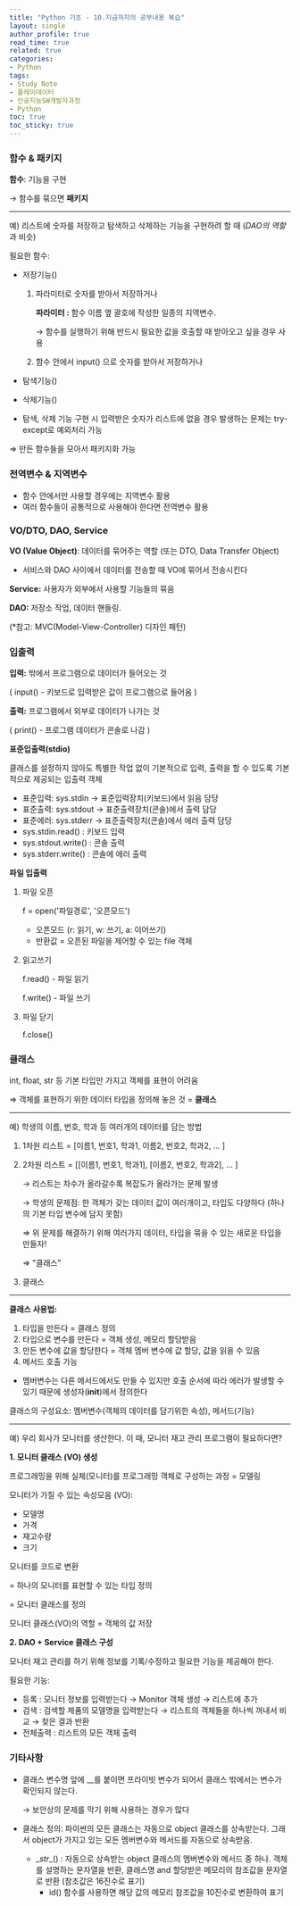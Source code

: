 ```yaml
---
title: "Python 기초 - 10.지금까지의 공부내용 복습"
layout: single
author_profile: true
read_time: true
related: true
categories:
- Python
tags:
- Study Note
- 플레이데이터
- 인공지능SW개발자과정
- Python
toc: true
toc_sticky: true
---
```


### 함수 & 패키지

**함수**: 기능을 구현

→ 함수를 묶으면 **패키지**

------

예) 리스트에 숫자를 저장하고  탐색하고 삭제하는 기능을 구현하려 할 때 (*DAO의 역할*과 비슷)

필요한 함수:

- 저장기능()

  1. 파라미터로 숫자를 받아서 저장하거나

     **파라미터 :** 함수 이름 옆 괄호에 작성한 일종의 지역변수.

     → 함수를 실행하기 위해 반드시 필요한 값을 호출할 때 받아오고 싶을 경우 사용

  2. 함수 안에서 input() 으로 숫자를 받아서 저장하거나

- 탐색기능()

- 삭제기능()

- 탐색, 삭제 기능 구현 시 입력받은 숫자가 리스트에 없을 경우 발생하는 문제는 try-except로 예외처리 가능

⇒ 만든 함수들을 모아서 패키지화 가능



### 전역변수 & 지역변수

- 함수 안에서만 사용할 경우에는 지역변수 활용
- 여러 함수들이 공통적으로 사용해야 한다면 전역변수 활용



### **VO/DTO, DAO, Service**

**VO (Value Object)**: 데이터를 묶어주는 역할 (또는 DTO, Data Transfer Object)

- 서비스와 DAO 사이에서 데이터를 전송할 때 VO에 묶어서 전송시킨다

**Service:** 사용자가 외부에서 사용할 기능들의 묶음

**DAO:** 저장소 작업, 데이터 핸들링.

(*참고: MVC(Model-View-Controller) 디자인 패턴)



### **입출력**

**입력:** 밖에서 프로그램으로 데이터가 들어오는 것

( input() - 키보드로 입력받은 값이 프로그램으로 들어옴 )

**출력:** 프로그램에서 외부로 데이터가 나가는 것

( print() - 프로그램 데이터가 콘솔로 나감 )

**표준입출력(stdio)**

클래스를 설정하지 않아도 특별한 작업 없이 기본적으로 입력, 출력을 할 수 있도록 기본적으로 제공되는 입출력 객체

- 표준입력: sys.stdin → 표준입력장치(키보드)에서 읽음 담당
- 표준출력: sys.stdout → 표준출력장치(콘솔)에서 출력 담당
- 표준에러: sys.stderr → 표준출력장치(콘솔)에서 에러 출력 담당
- sys.stdin.read() : 키보드 입력
- sys.stdout.write() : 콘솔 출력
- sys.stderr.write() : 콘솔에 에러 출력

**파일 입출력**

1. 파일 오픈

   f = open('파일경로', '오픈모드')

   - 오픈모드 (r: 읽기, w: 쓰기, a: 이어쓰기)
   - 반환값 = 오픈된 파일을 제어할 수 있는 file 객체

2. 읽고쓰기

   f.read() - 파일 읽기

   f.write() - 파일 쓰기

3. 파일 닫기

   f.close()



### **클래스**

int, float, str 등 기본 타입만 가지고 객체를 표현이 어려움

⇒ 객체를 표현하기 위한 데이터 타입을 정의해 놓은 것 = **클래스**

------

예) 학생의 이름, 번호, 학과 등 여러개의 데이터를 담는 방법

1. 1차원 리스트 = [이름1, 번호1, 학과1, 이름2, 번호2, 학과2, ... ]

2. 2차원 리스트 = [[이름1, 번호1, 학과1], [이름2, 번호2, 학과2], ... ]

   → 리스트는 차수가 올라갈수록 복잡도가 올라가는 문제 발생

   → 학생의 문제점: 한 객체가 갖는 데이터 값이 여러개이고, 타입도 다양하다 (하나의 기본 타입 변수에 담지 못함)

   ⇒ 위 문제를 해결하기 위해 여러가지 데이터, 타입을 묶을 수 있는 새로운 타입을 만들자!

   ⇒ "클래스"

3. 클래스

------

**클래스 사용법:**

1. 타입을 만든다 = 클래스 정의
2. 타입으로 변수를 만든다 = 객체 생성, 메모리 할당받음
3. 만든 변수에 값을 할당한다 = 객체 멤버 변수에 값 할당, 값을 읽을 수 있음
4. 메서드 호출 가능

- 멤버변수는 다른 메서드에서도 만들 수 있지만 호출 순서에 따라 에러가 발생할 수 있기 때문에 생성자(**init**)에서 정의한다

클래스의 구성요소: 멤버변수(객체의 데이터를 담기위한 속성), 메서드(기능)

------

예) 우리 회사가 모니터를 생산한다. 이 때, 모니터 재고 관리 프로그램이 필요하다면?

**1. 모니터 클래스 (VO) 생성**

프로그래밍을 위해 실체(모니터)를 프로그래밍 객체로 구성하는 과정 = 모델링

모니터가 가질 수 있는 속성모음 (VO):

- 모델명
- 가격
- 재고수량
- 크기

모니터를 코드로 변환

= 하나의 모니터를 표현할 수 있는 타입 정의

= 모니터 클래스를 정의

모니터 클래스(VO)의 역할 = 객체의 값 저장

**2. DAO + Service 클래스 구성**

모니터 재고 관리를 하기 위해 정보를 기록/수정하고 필요한 기능을 제공해야 한다.

필요한 기능:

- 등록 : 모니터 정보를 입력받는다 → Monitor 객체 생성 → 리스트에 추가
- 검색 : 검색할 제품의 모델명을 입력받는다 → 리스트의 객체들을 하나씩 꺼내서 비교 → 찾은 결과 반환
- 전체출력 : 리스트의 모든 객체 출력



### **기타사항**

- 클래스 변수명 앞에 __를 붙이면 프라이빗 변수가 되어서 클래스 밖에서는 변수가 확인되지 않는다.

  → 보안상의 문제를 막기 위해 사용하는 경우가 많다

- 클래스 정의: 파이썬의 모든 클래스는 자동으로 object 클래스를 상속받는다. 그래서 object가 가지고 있는 모든 멤버변수와 메서드를 자동으로 상속받음.

  - \__str__() : 자동으로 상속받는 object 클래스의 멤버변수와 메서드 중 하나. 객체를 설명하는 문자열을 반환, 클래스명 and 할당받은 메모리의 참조값을 문자열로 반환 (참조값은 16진수로 표기)
    - id() 함수를 사용하면 해당 값의 메모리 참조값을 10진수로 변환하여 표기

